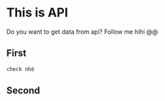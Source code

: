 # This is API
Do you want to get data from api? Follow me hihi @@

## First
```bash
check nhé
```

## Second